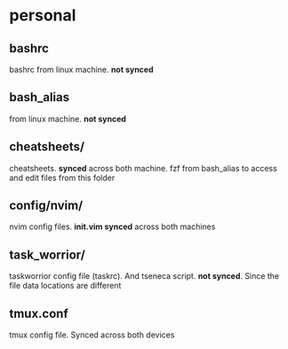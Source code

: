 # personal

## bashrc

bashrc from linux machine. **not synced**

## bash_alias

from linux machine. **not synced**

## cheatsheets/

cheatsheets. **synced** across both machine. fzf from
bash_alias to access and edit files from this folder

## config/nvim/

nvim config files. **init.vim synced** across both machines

## task_worrior/

taskworrior config file (taskrc). And tseneca script. **not synced**. Since the file data locations are different

## tmux.conf

tmux config file. Synced across both devices
